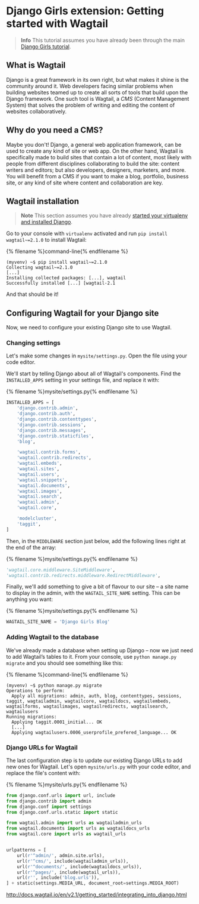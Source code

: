 # Django Girls extension: Getting started with Wagtail

> **Info** This tutorial assumes you have already been through the main [Django Girls tutorial](https://tutorial.djangogirls.org/).

## What is Wagtail

Django is a great framework in its own right, but what makes it shine is the community around it. Web developers facing similar problems when building websites teamed up to create all sorts of tools that build upon the Django framework. One such tool is Wagtail, a _CMS_ (Content Management System) that solves the problem of writing and editing the content of websites collaboratively.

## Why do you need a CMS?

Maybe you don't! Django, a general web application framework, can be used to create any kind of site or web app. On the other hand, Wagtail is specifically made to build sites that contain a lot of content, most likely with people from different disciplines collaborating to build the site: content writers and editors; but also developers, designers, marketers, and more. You will benefit from a CMS if you want to make a blog, portfolio, business site, or any kind of site where content and collaboration are key.

## Wagtail installation

> **Note** This section assumes you have already [started your virtualenv and installed Django](https://tutorial.djangogirls.org/en/django_installation/).

Go to your console with `virtualenv` activated and run `pip install wagtail~=2.1.0` to install Wagtail:

{% filename %}command-line{% endfilename %}

```
(myvenv) ~$ pip install wagtail~=2.1.0
Collecting wagtail~=2.1.0
[...]
Installing collected packages: [...], wagtail
Successfully installed [...] [wagtail-2.1
```

And that should be it!

## Configuring Wagtail for your Django site

Now, we need to configure your existing Django site to use Wagtail.

### Changing settings

Let's make some changes in `mysite/settings.py`. Open the file using your code editor.

We'll start by telling Django about all of Wagtail's components. Find the `INSTALLED_APPS` setting in your settings file, and replace it with:

{% filename %}mysite/settings.py{% endfilename %}

```python
INSTALLED_APPS = [
    'django.contrib.admin',
    'django.contrib.auth',
    'django.contrib.contenttypes',
    'django.contrib.sessions',
    'django.contrib.messages',
    'django.contrib.staticfiles',
    'blog',

    'wagtail.contrib.forms',
    'wagtail.contrib.redirects',
    'wagtail.embeds',
    'wagtail.sites',
    'wagtail.users',
    'wagtail.snippets',
    'wagtail.documents',
    'wagtail.images',
    'wagtail.search',
    'wagtail.admin',
    'wagtail.core',

    'modelcluster',
    'taggit',
]
```

Then, in the `MIDDLEWARE` section just below, add the following lines right at the end of the array:

{% filename %}mysite/settings.py{% endfilename %}

```python
'wagtail.core.middleware.SiteMiddleware',
'wagtail.contrib.redirects.middleware.RedirectMiddleware',
```

Finally, we'll add something to give a bit of flavour to our site – a site name to display in the admin, with the `WAGTAIL_SITE_NAME` setting. This can be anything you want:

{% filename %}mysite/settings.py{% endfilename %}

```python
WAGTAIL_SITE_NAME = 'Django Girls Blog'
```

### Adding Wagtail to the database

We've already made a database when setting up Django – now we just need to add Wagtail’s tables to it. From your console, use `python manage.py migrate` and you should see something like this:

{% filename %}command-line{% endfilename %}

```
(myvenv) ~$ python manage.py migrate
Operations to perform:
  Apply all migrations: admin, auth, blog, contenttypes, sessions, taggit, wagtailadmin, wagtailcore, wagtaildocs, wagtailembeds, wagtailforms, wagtailimages, wagtailredirects, wagtailsearch, wagtailusers
Running migrations:
  Applying taggit.0001_initial... OK
  [...]
  Applying wagtailusers.0006_userprofile_prefered_language... OK
```

### Django URLs for Wagtail

The last configuration step is to update our existing Django URLs to add new ones for Wagtail. Let's open `mysite/urls.py` with your code editor, and replace the file's content with:

{% filename %}mysite/urls.py{% endfilename %}

```python
from django.conf.urls import url, include
from django.contrib import admin
from django.conf import settings
from django.conf.urls.static import static

from wagtail.admin import urls as wagtailadmin_urls
from wagtail.documents import urls as wagtaildocs_urls
from wagtail.core import urls as wagtail_urls


urlpatterns = [
    url(r'^admin/', admin.site.urls),
    url(r'^cms/', include(wagtailadmin_urls)),
    url(r'^documents/', include(wagtaildocs_urls)),
    url(r'^pages/', include(wagtail_urls)),
    url(r'', include('blog.urls')),
] + static(settings.MEDIA_URL, document_root=settings.MEDIA_ROOT)
```

http://docs.wagtail.io/en/v2.1/getting_started/integrating_into_django.html
